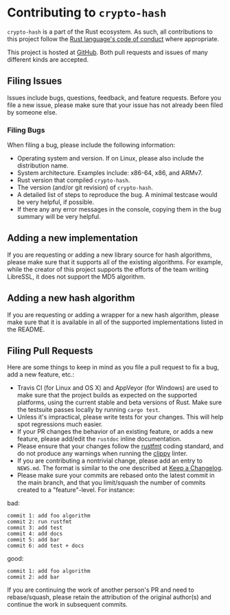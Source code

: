 # Contributing to `crypto-hash`

`crypto-hash` is a part of the Rust ecosystem. As such, all contributions to this project follow the
[Rust language's code of conduct](https://www.rust-lang.org/conduct.html) where appropriate.

This project is hosted at [GitHub](https://github.com/malept/crypto-hash). Both pull requests and
issues of many different kinds are accepted.

## Filing Issues

Issues include bugs, questions, feedback, and feature requests. Before you file a new issue, please
make sure that your issue has not already been filed by someone else.

### Filing Bugs

When filing a bug, please include the following information:

* Operating system and version. If on Linux, please also include the distribution name.
* System architecture. Examples include: x86-64, x86, and ARMv7.
* Rust version that compiled `crypto-hash`.
* The version (and/or git revision) of `crypto-hash`.
* A detailed list of steps to reproduce the bug. A minimal testcase would be very helpful,
  if possible.
* If there any any error messages in the console, copying them in the bug summary will be
  very helpful.

## Adding a new implementation

If you are requesting or adding a new library source for hash algorithms, please make sure that it
supports all of the existing algorithms. For example, while the creator of this project supports the
efforts of the team writing LibreSSL, it does not support the MD5 algorithm.

## Adding a new hash algorithm

If you are requesting or adding a wrapper for a new hash algorithm, please make sure that it is
available in all of the supported implementations listed in the README.

## Filing Pull Requests

Here are some things to keep in mind as you file a pull request to fix a bug, add a new feature,
etc.:

* Travis CI (for Linux and OS X) and AppVeyor (for Windows) are used to make sure that the project
  builds as expected on the supported platforms, using the current stable and beta versions of Rust.
  Make sure the testsuite passes locally by running `cargo test`.
* Unless it's impractical, please write tests for your changes. This will help spot regressions
  much easier.
* If your PR changes the behavior of an existing feature, or adds a new feature, please add/edit
  the `rustdoc` inline documentation.
* Please ensure that your changes follow the [rustfmt](https://github.com/rust-lang-nursery/rustfmt)
  coding standard, and do not produce any warnings when running the
  [clippy](https://github.com/Manishearth/rust-clippy) linter.
* If you are contributing a nontrivial change, please add an entry to `NEWS.md`. The format is
  similar to the one described at [Keep a Changelog](http://keepachangelog.com/).
* Please make sure your commits are rebased onto the latest commit in the main branch, and that
  you limit/squash the number of commits created to a "feature"-level. For instance:

bad:

```
commit 1: add foo algorithm
commit 2: run rustfmt
commit 3: add test
commit 4: add docs
commit 5: add bar
commit 6: add test + docs
```

good:

```
commit 1: add foo algorithm
commit 2: add bar
```

If you are continuing the work of another person's PR and need to rebase/squash, please retain the
attribution of the original author(s) and continue the work in subsequent commits.
